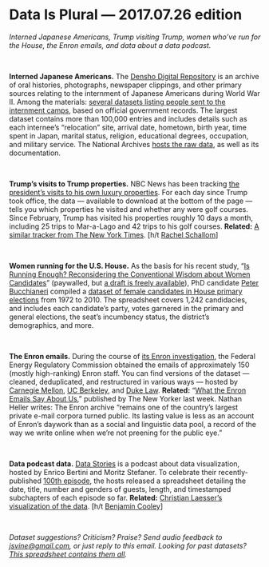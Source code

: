 Data Is Plural — 2017.07.26 edition
===================================

*Interned Japanese Americans, Trump visiting Trump, women who’ve run for the House, the Enron emails, and data about a data podcast.*

&nbsp;

**Interned Japanese Americans.** The [Densho Digital Repository](https://ddr.densho.org/) is an archive of oral histories, photographs, newspaper clippings, and other primary sources relating to the internment of Japanese Americans during World War II. Among the materials: [several datasets listing people sent to the internment camps](https://ddr.densho.org/names/), based on official government records. The largest dataset contains more than 100,000 entries and includes details such as each internee’s “relocation” site, arrival date, hometown, birth year, time spent in Japan, marital status, religion, educational degrees, occupation, and military service. The National Archives [hosts the raw data](https://catalog.archives.gov/id/1264228), as well as its documentation.

&nbsp;

**Trump’s visits to Trump properties.** NBC News has been tracking [the president’s visits to his own luxury properties](http://www.nbcnews.com/politics/donald-trump/how-much-time-trump-spending-trump-properties-n753366). For each day since Trump took office, the data — available to download at the bottom of the page — tells you which properties he visited and whether any were golf courses. Since February, Trump has visited his properties roughly 10 days a month, including 25 trips to Mar-a-Lago and 42 trips to his golf courses. **Related:** [A similar tracker from The New York Times](https://www.nytimes.com/interactive/2017/04/05/us/politics/tracking-trumps-visits-to-his-branded-properties.html). [h/t [Rachel Schallom](http://tinyletter.com/best-of-interactives/letters/best-in-visual-storytelling-32)]

&nbsp;

**Women running for the U.S. House.** As the basis for his recent study, “[Is Running Enough? Reconsidering the Conventional Wisdom about Women Candidates](https://link.springer.com/article/10.1007/s11109-017-9407-7)” (paywalled, but [a draft is freely available](https://www.dropbox.com/s/l9p6mt9a4vgipxf/Bucchianeri%20-%20Is%20Running%20Enough.pdf?dl=0)), PhD candidate [Peter Bucchianeri](http://www.peterbucchianeri.com/) compiled a [dataset of female candidates in House primary elections](https://dataverse.harvard.edu/dataset.xhtml?persistentId=doi:10.7910/DVN/CFPBRI) from 1972 to 2010. The spreadsheet covers 1,242 candidacies, and includes each candidate’s party, votes garnered in the primary and general elections, the seat’s incumbency status, the district’s demographics, and more.

&nbsp;

**The Enron emails.** During the course of [its Enron investigation](https://www.ferc.gov/industries/electric/indus-act/wec/enron/info-release.asp), the Federal Energy Regulatory Commission obtained the emails of approximately 150 (mostly high-ranking) Enron staff. You can find versions of the dataset — cleaned, deduplicated, and restructured in various ways — hosted by [Carnegie Mellon](https://www.cs.cmu.edu/~./enron/), [UC Berkeley](http://bailando.sims.berkeley.edu/enron_email.html), and [Duke Law](http://www.edrm.net/resources/data-sets/edrm-enron-email-data-set/). **Related:** “[What the Enron Emails Say About Us](http://www.newyorker.com/magazine/2017/07/24/what-the-enron-e-mails-say-about-us),” published by The New Yorker last week. Nathan Heller writes: The Enron archive “remains one of the country’s largest private e-mail corpora turned public. Its lasting value is less as an account of Enron’s daywork than as a social and linguistic data pool, a record of the way we write online when we’re not preening for the public eye.”

&nbsp;

**Data podcast data.** [Data Stories](http://datastori.es/) is a podcast about data visualization, hosted by Enrico Bertini and Moritz Stefaner. To celebrate their recently-published [100th episode](http://datastori.es/100-data-stories-100/), the hosts released a spreadsheet detailing the date, title, number and genders of guests, length, and timestamped subchapters of each episode so far. **Related:** [Christian Laesser’s visualization of the data](http://projects.datavis.club/100-data-stories/). [h/t [Benjamin Cooley](https://medium.com/towards-data-science/data-curious-17-07-2017-a-roundup-of-data-stories-datasets-and-visualizations-from-last-week-2a6766ac54d6)]

&nbsp;

*Dataset suggestions? Criticism? Praise? Send audio feedback to <jsvine@gmail.com>, or just reply to this email. Looking for past datasets? [This spreadsheet contains them all](https://docs.google.com/spreadsheets/d/1wZhPLMCHKJvwOkP4juclhjFgqIY8fQFMemwKL2c64vk).*